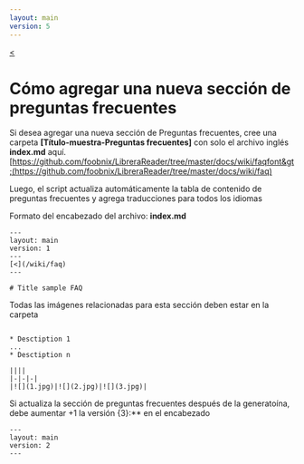 ```yaml
---
layout: main
version: 5
---
```

[<](/wiki/faq)

# Cómo agregar una nueva sección de preguntas frecuentes

Si desea agregar una nueva sección de Preguntas frecuentes, cree una carpeta **[Título-muestra-Preguntas frecuentes]** con solo el archivo inglés **index.md** aquí.
[https://github.com/foobnix/LibreraReader/tree/master/docs/wiki/faqfont&gt;(https://github.com/foobnix/LibreraReader/tree/master/docs/wiki/faq)

Luego, el script actualiza automáticamente la tabla de contenido de preguntas frecuentes y agrega traducciones para todos los idiomas

Formato del encabezado del archivo: **index.md**

```
---
layout: main
version: 1
---
[<](/wiki/faq)
---

# Title sample FAQ

```

Todas las imágenes relacionadas para esta sección deben estar en la carpeta
```

* Desctiption 1
...
* Desctiption n

||||
|-|-|-|
|![](1.jpg)|![](2.jpg)|![](3.jpg)|

```

Si actualiza la sección de preguntas frecuentes después de la generatoína, debe aumentar +1 la versión {3}:** en el encabezado
```
---
layout: main
version: 2
---
```
